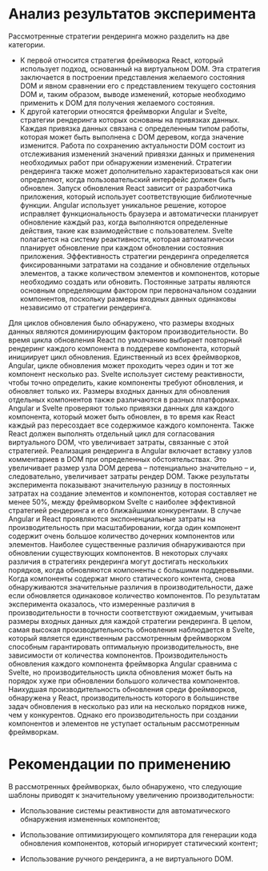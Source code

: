 # Анализ результатов эксперимента
Рассмотренные стратегии рендеринга можно разделить на две категории. 
- К первой относится стратегия фреймворка React, который использует подход, основанный на виртуальном DOM. Эта стратегия заключается в построении представления желаемого состояния DOM и явном сравнении его с представлением текущего состояния DOM и, таким образом, выводе изменений, которые необходимо применить к DOM для получения желаемого состояния.
- К другой категории относятся фреймворки Angular и Svelte, стратегии рендеринга которых основаны на привязках данных. Каждая привязка данных связана с определенным типом работы, которая может быть выполнена c DOM деревом, когда значение изменится. Работа по сохранению актуальности DOM состоит из отслеживания изменений значений привязки данных и применения необходимых работ при обнаружении изменений.
Стратегии рендеринга также может дополнительно характеризоваться как они определяют, когда пользовательский интерфейс должен быть обновлен. Запуск обновления React зависит от разработчика приложения, который использует соответствующие библиотечные функции. Angular использует уникальное решение, которое исправляет функциональность браузера и автоматически планирует обновление каждый раз, когда выполняются определенные действия, такие как взаимодействие с пользователем. Svelte полагается на систему реактивности, которая автоматически планирует обновление при каждом обновлении состояния приложения.
Эффективность стратегии рендеринга определяется фиксированными затратами на создание и обновление отдельных элементов, а также количеством элементов и компонентов, которые необходимо создать или
обновить. Постоянные затраты являются основным определяющим фактором при первоначальном создании компонентов, поскольку размеры входных данных одинаковы независимо от стратегии рендеринга.

Для циклов обновления было обнаружено, что размеры входных данных являются доминирующим фактором производительности. Во время цикла обновления React по умолчанию выбирает повторный рендеринг каждого компонента в поддереве компонента, который инициирует цикл обновления. Единственный из всех фреймворков, Angular, цикле обновления может проходить через один и тот же компонент несколько раз. Svelte использует систему реактивности, чтобы точно определить, какие компоненты требуют обновления, и обновляет только их.
Размеры входных данных для обновления отдельных компонентов также различаются в разных платформах. Angular и Svelte проверяют только привязки данных для каждого компонента, который может быть обновлен, в то время как React каждый раз пересоздает все содержимое каждого компонента. Также React должен выполнять отдельный цикл для согласования виртуального DOM, что увеличивает затраты, связанные с этой стратегией.
Реализация рендеринга в Angular включает вставку узлов комментариев в DOM при определенных обстоятельствах. Это увеличивает размер узла DOM дерева – потенциально значительно – и, следовательно, увеличивает затраты рендер DOM.
Также результаты эксперимента показывают значительную разницу в постоянных затратах на создание элементов и компонентов, которая составляет не менее 50%, между фреймворком Svelte с наиболее эффективной стратегией рендеринга и его ближайшими конкурентами. В случае Angular и React проявляются экспоненциальные затраты на производительность при масштабировании, когда один компонент содержит очень большое количество дочерних компонентов или элементов.
Наиболее существенные различия обнаруживаются при обновлении существующих компонентов. В некоторых случаях различия в стратегиях рендеринга могут достигать нескольких порядков, когда обновляются компоненты с большими поддеревьями.
Когда компоненты содержат много статического контента, снова обнаруживаются значительные различия в производительности, даже если обновляется одинаковое количество компонентов. По результатам эксперимента оказалось, что измеренные различия в производительности в точности соответствуют ожидаемым, учитывая размеры входных данных для каждой стратегии рендеринга.
В целом, самая высокая производительность обновления наблюдается в Svelte, который является единственным рассмотренным фреймворком способным гарантировать оптимальную производительность, вне зависимости от количества компонентов. Производительность обновления каждого компонента фреймворка Angular сравнима с Svelte, но производительность цикла обновления может быть на порядок хуже при обновлении большого количества компонентов. Наихудшая производительность обновления среди фреймворков, обнаружена у React, производительность которого в большинстве задач обновления в несколько раз или на несколько порядков ниже, чем у конкурентов. Однако его производительность при создании компонентов и элементов не уступает остальным рассмотренным фреймворкам.


# Рекомендации по применению

В рассмотренных фреймворках, было обнаружено, что следующие шаблоны приводят к значительному увеличению производительности:

- Использование системы реактивности для автоматического обнаружения измененных компонентов;

- Использование оптимизирующего компилятора для генерации кода обновления компонентов, который игнорирует статический контент;

- Использование ручного рендеринга, а не виртуального DOM.

